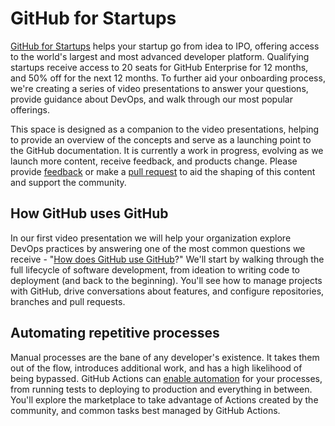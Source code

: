 # GitHub for Startups

[GitHub for Startups](https://github.com/enterprise/startups/) helps your startup go from idea to IPO, offering access to the world's largest and most advanced developer platform. Qualifying startups receive access to 20 seats for GitHub Enterprise for 12 months, and 50% off for the next 12 months. To further aid your onboarding process, we're creating a series of video presentations to answer your questions, provide guidance about DevOps, and walk through our most popular offerings.

This space is designed as a companion to the video presentations, helping to provide an overview of the concepts and serve as a launching point to the GitHub documentation. It is currently a work in progress, evolving as we launch more content, receive feedback, and products change. Please provide [feedback](/issues) or make a [pull request](/pulls) to aid the shaping of this content and support the community.

## How GitHub uses GitHub

In our first video presentation we will help your organization explore DevOps practices by answering one of the most common questions we receive - "[How does GitHub use GitHub](/how-github-uses-github.md)?" We'll start by walking through the full lifecycle of software development, from ideation to writing code to deployment (and back to the beginning). You'll see how to manage projects with GitHub, drive conversations about features, and configure repositories, branches and pull requests.

## Automating repetitive processes

Manual processes are the bane of any developer's existence. It takes them out of the flow, introduces additional work, and has a high likelihood of being bypassed. GitHub Actions can [enable automation](automation.md) for your processes, from running tests to deploying to production and everything in between. You'll explore the marketplace to take advantage of Actions created by the community, and common tasks best managed by GitHub Actions.
